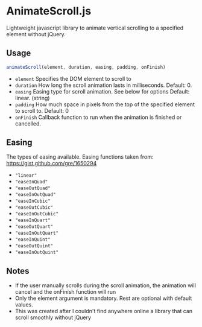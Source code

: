 AnimateScroll.js
=====================
Lightweight javascript library to animate vertical scrolling to a specified element without jQuery.

## Usage
```javascript
animateScroll(element, duration, easing, padding, onFinish)
```
- ```element``` Specifies the DOM element to scroll to
- ```duration``` How long the scroll animation lasts in milliseconds. Default: 0.
- ```easing``` Easing type for scroll animation. See below for options Default: linear. (string)
- ```padding``` How much space in pixels from the top of the specified element to scroll to. Default: 0
- ```onFinish``` Callback function to run when the animation is finished or cancelled.

## Easing
The types of easing available. Easing functions taken from: https://gist.github.com/gre/1650294
- ```"linear"```
- ```"easeInQuad"```
- ```"easeOutQuad"```
- ```"easeInOutQuad"```
- ```"easeInCubic"```
- ```"easeOutCubic"```
- ```"easeInOutCubic"```
- ```"easeInQuart"```
- ```"easeOutQuart"```
- ```"easeInOutQuart"```
- ```"easeInQuint"```
- ```"easeOutQuint"```
- ```"easeInOutQuint"```

## Notes
- If the user manually scrolls during the scroll animation, the animation will cancel and the onFinish function will run
- Only the element argument is mandatory. Rest are optional with default values.
- This was created after I couldn't find anywhere online a library that can scroll smoothly without jQuery
